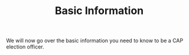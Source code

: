 ﻿---
layout: slide
title: "Basic Information"
---

We will now go over the basic information you need to know to be a CAP election officer.
